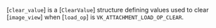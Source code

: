 [`clear_value`] is a [`ClearValue`] structure defining values used
to clear [`image_view`] when [`load_op`] is
`VK_ATTACHMENT_LOAD_OP_CLEAR`.
